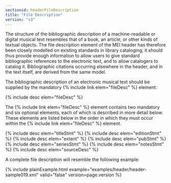```yaml
---
sectionid: headerFileDescription
title: "File Description"
version: "v3"
---
```


The structure of the bibliographic description of a machine-readable or digital musical
text
resembles that of a book, an article, or other kinds of textual objects. The file
description
element of the MEI header has therefore been closely modelled on existing standards
in library
cataloging; it should thus provide enough information to allow users to give standard
bibliographic references to the electronic text, and to allow catalogers to catalog
it.
Bibliographic citations occurring elsewhere in the header, and in the text itself,
are derived
from the same model.

The bibliographic description of an electronic musical text should be supplied by
the
mandatory {% include link elem="fileDesc" %} element:



{% include desc elem="fileDesc" %}




The {% include link elem="fileDesc" %} element contains two mandatory and six optional elements,
each of which is described in more detail below. These elements are listed below in
the order
in which they must occur within the {% include link elem="fileDesc" %} element.



{% include desc elem="titleStmt" %}
{% include desc elem="editionStmt" %}
{% include desc elem="extent" %}
{% include desc elem="pubStmt" %}
{% include desc elem="seriesStmt" %}
{% include desc elem="notesStmt" %}
{% include desc elem="sourceDesc" %}




A complete file description will resemble the following example:

{% include plainExample.html example="examples/header/header-sample019.xml" valid="false" version=page.version %}
